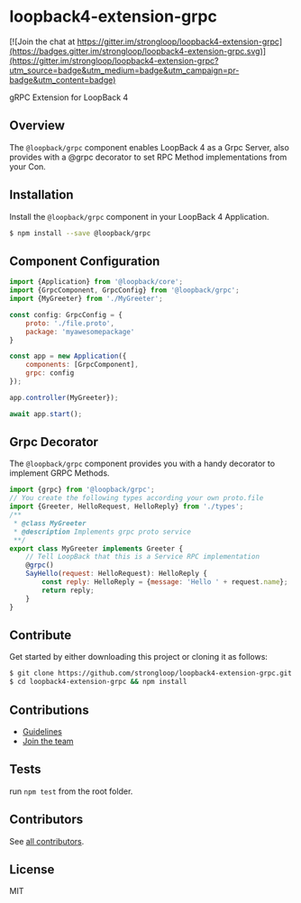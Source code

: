 # loopback4-extension-grpc

[![Join the chat at https://gitter.im/strongloop/loopback4-extension-grpc](https://badges.gitter.im/strongloop/loopback4-extension-grpc.svg)](https://gitter.im/strongloop/loopback4-extension-grpc?utm_source=badge&utm_medium=badge&utm_campaign=pr-badge&utm_content=badge)

gRPC Extension for LoopBack 4

## Overview
The `@loopback/grpc` component enables LoopBack 4 as a Grpc Server, also provides with a @grpc decorator to set RPC Method implementations from your Con.

## Installation
Install the `@loopback/grpc` component in your LoopBack 4 Application.

```sh
$ npm install --save @loopback/grpc
```

## Component Configuration
```js
import {Application} from '@loopback/core';
import {GrpcComponent, GrpcConfig} from '@loopback/grpc';
import {MyGreeter} from './MyGreeter';

const config: GrpcConfig = {
    proto: './file.proto',
    package: 'myawesomepackage'
}

const app = new Application({
    components: [GrpcComponent],
    grpc: config
});

app.controller(MyGreeter});

await app.start();
```

## Grpc Decorator
The `@loopback/grpc` component provides you with a handy decorator to implement GRPC Methods.

```js
import {grpc} from '@loopback/grpc';
// You create the following types according your own proto.file
import {Greeter, HelloRequest, HelloReply} from './types';
/**
 * @class MyGreeter
 * @description Implements grpc proto service
 **/
export class MyGreeter implements Greeter {
    // Tell LoopBack that this is a Service RPC implementation
    @grpc()
    SayHello(request: HelloRequest): HelloReply {
        const reply: HelloReply = {message: 'Hello ' + request.name};
        return reply;
    }
}
```

## Contribute
Get started by either downloading this project or cloning it as follows:

```sh
$ git clone https://github.com/strongloop/loopback4-extension-grpc.git
$ cd loopback4-extension-grpc && npm install
```


## Contributions
- [Guidelines](https://github.com/strongloop/loopback-next/wiki/Contributing#guidelines)
- [Join the team](https://github.com/strongloop/loopback-next/issues/110)

## Tests
run `npm test` from the root folder.

## Contributors
See [all contributors](https://github.com/strongloop/loopback4-extension-grpc/graphs/contributors).

## License
MIT
